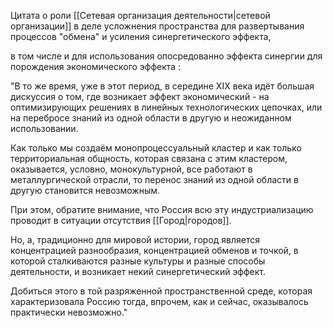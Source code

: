Цитата о роли [[Сетевая организация деятельности|сетевой организации]] в деле усложнения пространства для развертывания процессов "обмена" и усиления синергетического эффекта, 

в том числе и для использования опосредованно эффекта синергии для порождения экономического эффекта :

"В то же время, уже в этот период, в середине XIX века идёт большая дискуссия о том, где возникает эффект экономический - на оптимизирующих решениях в линейных технологических цепочках, или на перебросе знаний из одной области в другую и неожиданном использовании. 

Как только мы создаём монопроцессуальный кластер и как только территориальная общность, которая связана с этим кластером, оказывается, условно, монокультурной, все работают в металлургической отрасли, то перенос знаний из одной области в другую становится невозможным. 

При этом, обратите внимание, что Россия всю эту индустриализацию проводит в ситуации отсутствия [[Город|городов]]. 

Но, а, традиционно для мировой истории, город является концентрацией разнообразия, концентрацией обменов и точкой, в которой сталкиваются разные культуры и разные способы деятельности, и возникает некий синергетический эффект. 

Добиться этого в той разряженной пространственной среде, которая характеризовала Россию тогда, впрочем, как и сейчас, оказывалось практически невозможно."